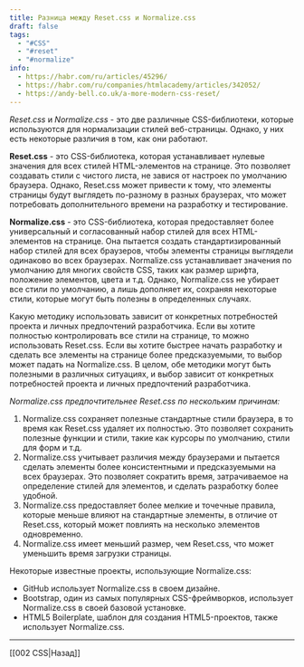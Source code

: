 ```yaml
---
title: Разница между Reset.css и Normalize.css
draft: false
tags:
  - "#CSS"
  - "#reset"
  - "#normalize"
info:
  - https://habr.com/ru/articles/45296/
  - https://habr.com/ru/companies/htmlacademy/articles/342052/
  - https://andy-bell.co.uk/a-more-modern-css-reset/
---
```

_Reset.css_ и _Normalize.css_ - это две различные CSS-библиотеки, которые используются для нормализации стилей веб-страницы. Однако, у них есть некоторые различия в том, как они работают.

**Reset.css** - это CSS-библиотека, которая устанавливает нулевые значения для всех стилей HTML-элементов на странице. Это позволяет создавать стили с чистого листа, не завися от настроек по умолчанию браузера. Однако, Reset.css может привести к тому, что элементы страницы будут выглядеть по-разному в разных браузерах, что может потребовать дополнительного времени на разработку и тестирование.

**Normalize.css** - это CSS-библиотека, которая предоставляет более универсальный и согласованный набор стилей для всех HTML-элементов на странице. Она пытается создать стандартизированный набор стилей для всех браузеров, чтобы элементы страницы выглядели одинаково во всех браузерах. Normalize.css устанавливает значения по умолчанию для многих свойств CSS, таких как размер шрифта, положение элементов, цвета и т.д. Однако, Normalize.css не убирает все стили по умолчанию, а лишь дополняет их, сохраняя некоторые стили, которые могут быть полезны в определенных случаях.

Какую методику использовать зависит от конкретных потребностей проекта и личных предпочтений разработчика. Если вы хотите полностью контролировать все стили на странице, то можно использовать Reset.css. Если вы хотите быстрее начать разработку и сделать все элементы на странице более предсказуемыми, то выбор может падать на Normalize.css. В целом, обе методики могут быть полезными в различных ситуациях, и выбор зависит от конкретных потребностей проекта и личных предпочтений разработчика.

_Normalize.css предпочтительнее Reset.css по нескольким причинам:_

1. Normalize.css сохраняет полезные стандартные стили браузера, в то время как Reset.css удаляет их полностью. Это позволяет сохранить полезные функции и стили, такие как курсоры по умолчанию, стили для форм и т.д.
2. Normalize.css учитывает различия между браузерами и пытается сделать элементы более консистентными и предсказуемыми на всех браузерах. Это позволяет сократить время, затрачиваемое на определение стилей для элементов, и сделать разработку более удобной.
3. Normalize.css предоставляет более мелкие и точечные правила, которые меньше влияют на стандартные элементы, в отличие от Reset.css, который может повлиять на несколько элементов одновременно.
4. Normalize.css имеет меньший размер, чем Reset.css, что может уменьшить время загрузки страницы.

Некоторые известные проекты, использующие Normalize.css:

- GitHub использует Normalize.css в своем дизайне.
- Bootstrap, один из самых популярных CSS-фреймворков, использует Normalize.css в своей базовой установке.
- HTML5 Boilerplate, шаблон для создания HTML5-проектов, также использует Normalize.css.

---

[[002 CSS|Назад]]